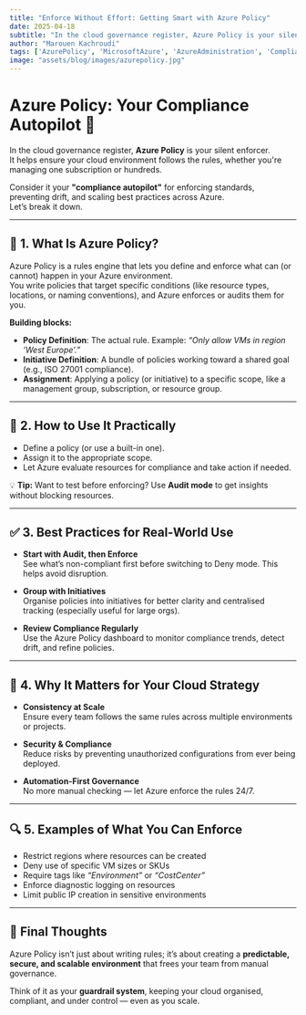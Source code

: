 ```yaml
---
title: "Enforce Without Effort: Getting Smart with Azure Policy"
date: 2025-04-18
subtitle: "In the cloud governance register, Azure Policy is your silent enforcer."
author: "Marouen Kachroudi"
tags: ['AzurePolicy', 'MicrosoftAzure', 'AzureAdministration', 'ComplianceByDesign', 'CloudSecurity', 'GovernanceInAction']
image: "assets/blog/images/azurepolicy.jpg"
---
```


# Azure Policy: Your Compliance Autopilot 🚀

In the cloud governance register, **Azure Policy** is your silent enforcer.  
It helps ensure your cloud environment follows the rules, whether you're managing one subscription or hundreds.  

Consider it your **"compliance autopilot"** for enforcing standards, preventing drift, and scaling best practices across Azure.  
Let’s break it down.

---

## 📘 1. What Is Azure Policy?
Azure Policy is a rules engine that lets you define and enforce what can (or cannot) happen in your Azure environment.  
You write policies that target specific conditions (like resource types, locations, or naming conventions), and Azure enforces or audits them for you.

**Building blocks:**
- **Policy Definition**: The actual rule. Example: *“Only allow VMs in region ‘West Europe’.”*
- **Initiative Definition**: A bundle of policies working toward a shared goal (e.g., ISO 27001 compliance).
- **Assignment**: Applying a policy (or initiative) to a specific scope, like a management group, subscription, or resource group.

---

## 🧰 2. How to Use It Practically
- Define a policy (or use a built-in one).
- Assign it to the appropriate scope.
- Let Azure evaluate resources for compliance and take action if needed.

💡 **Tip:** Want to test before enforcing? Use **Audit mode** to get insights without blocking resources.

---

## ✅ 3. Best Practices for Real-World Use
- **Start with Audit, then Enforce**  
  See what’s non-compliant first before switching to Deny mode. This helps avoid disruption.

- **Group with Initiatives**  
  Organise policies into initiatives for better clarity and centralised tracking (especially useful for large orgs).

- **Review Compliance Regularly**  
  Use the Azure Policy dashboard to monitor compliance trends, detect drift, and refine policies.

---

## 💼 4. Why It Matters for Your Cloud Strategy
- **Consistency at Scale**  
  Ensure every team follows the same rules across multiple environments or projects.

- **Security & Compliance**  
  Reduce risks by preventing unauthorized configurations from ever being deployed.

- **Automation-First Governance**  
  No more manual checking — let Azure enforce the rules 24/7.

---

## 🔍 5. Examples of What You Can Enforce
- Restrict regions where resources can be created
- Deny use of specific VM sizes or SKUs
- Require tags like *“Environment”* or *“CostCenter”*
- Enforce diagnostic logging on resources
- Limit public IP creation in sensitive environments

---

## 🎯 Final Thoughts
Azure Policy isn’t just about writing rules; it’s about creating a **predictable, secure, and scalable environment** that frees your team from manual governance.  

Think of it as your **guardrail system**, keeping your cloud organised, compliant, and under control — even as you scale.
